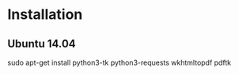 
# Installation

## Ubuntu 14.04
sudo apt-get install python3-tk python3-requests wkhtmltopdf pdftk
